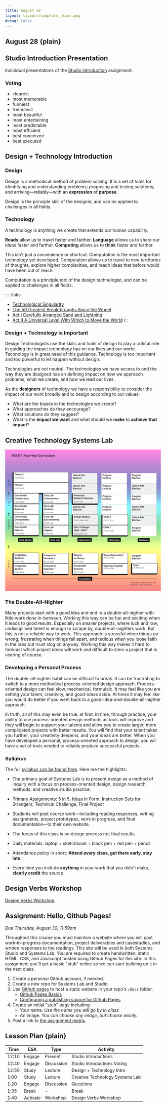 ```yaml
---
title: August 28
layout: layouts/compform_plain.pug
debug: false
---
```


## August 28 {plain}

## Studio Introduction Presentation

Individual presentations of the [Studio Introduction](../assignment_introduction.html) assignment.

### Voting
- clearest
- most memorable
- funniest
- friendliest
- most beautiful
- most entertaining
- least predictable
- most efficient
- best conceived
- best executed


## Design + Technology Introduction

### Design

Design is a methodical method of problem solving. It is a set of tools for identifying and understanding problems; proposing and testing solutions; and arriving—reliably—with an **expression** of **purpose**.

Design is the principle skill of the designer, and can be applied to challenges in all fields.

### Technology

A technology is anything we create that extends our human capability. 

**Roads** allow us to travel faster and farther.
**Language** allows us to share our ideas faster and farther.
**Computing** allows us to **think** faster and farther. 

This isn't just a convenience or shortcut. Computation is the most important technology yet developed. Computation allows us to travel to new territories of thoughts, explore higher complexities, and reach ideas that before would have been out of reach.

Computation is a principle tool of the design technologist, and can be applied to challenges in all fields.

::: .links
- [Technological Singularity](https://en.wikipedia.org/wiki/Technological_singularity)
- [The 50 Greatest Breakthroughs Since the Wheel](https://www.theatlantic.com/magazine/archive/2013/11/innovations-list/309536/)
- [Act I Carefully Arranged Sand and Lightning](https://docs.google.com/a/newschool.edu/presentation/d/1JhBhWI8IHTgY59WDwSWg-M0PJtsKe5YRz21G61lI1E4/present?usp=sharing)
- [Act II A Universal Level With Which to Move the World](https://docs.google.com/presentation/d/1JhBhWI8IHTgY59WDwSWg-M0PJtsKe5YRz21G61lI1E4/present?slide=id.g25052fa3b5_5_8)
/::

### Design + Technology is Important

Design Technologists use the skills and tools of design to play a critical role in guiding the impact technology has on our lives and our world. Technology is in great need of this guidance. Technology is too important and too powerful to let happen without design.

Technologies are not neutral. The technologies we have access to and the way they are designed has an defining impact on how we approach problems, what we create, and how we lead our lives.

As the **designers** of technology we have a responsibility to consider the impact of our work broadly and to design according to our values:

- What are the biases in the technologies we create?
- What approaches do they encourage?
- What solutions do they suggest?
- What is the **impact we want** and what should we **make** to **achieve that impact**?


## Creative Technology Systems Lab

![BFA DT Map](images/bfadt_map.png)

### The Double-All-Nighter
Many projects start with a good idea and end in a double-all-nighter with little work done in-between. Working this way can be fun and exciting when it leads to good results. Especially on smaller projects, where luck and raw, undisciplined talent is enough to scrape by, double-all-nighters work. But this is not a reliable way to work. This approach is stressful when things go wrong, frustrating when things fall apart, and tedious when you loose faith in the idea but must slog on anyway. Working this way makes it hard to forecast which project ideas will work and difficult to steer a project that is veering of course.

### Developing a Personal Process
The double-all-nighter habit can be difficult to break. It can be frustrating to switch to a more methodical process-oriented design approach. Process-oriented design can feel slow, mechanical, formulaic. It may feel like you are setting your talent, creativity, and good-ideas aside. At times it may feel like you would do better if you went back to a good-idea-and–double-all-nighter approach.

 In truth, all of this may even be true, at first. In time, through practice, your ability to use process-oriented design methods as tools will improve and they will begin to support your talents and allow you to create larger, more complicated projects with better results. You will find that your talent takes you further, your creativity deepens, and your ideas are better. When you have developed a personal, process-oriented approach to design, you will have a set of tools needed to reliably produce successful projects.

### Syllabus

The full [syllabus can be found here](../syllabus.html). Here are the highlights:

- The primary goal of Systems Lab is to present design as a method of inquiry with a focus on process-oriented design, design research methods, and creative studio practice.

- Primary Assignments: 5 in 5, Ideas in Form, Instruction Sets for Strangers, Technical Challenge, Final Project

- Students will post course work—including reading responses, writing assignments, project prototypes, work in progress, and final documentation—to their own website.

- The focus of this class is on design process not final results.

- Daily materials: laptop + sketchbook + black pen + red pen + pencil

- Attendance policy in short: **Attend every class, get there early, stay late.**

- Every time you include **anything** in your work that you didn't make, **clearly credit** the source.

## Design Verbs Workshop

[Design Verbs Workshop](aug_28_verbs_workshop.html)


## Assignment: Hello, Github Pages!

*Due Thursday, August 30, 11:59am*

Throughout this course you must maintain a website where you will post work-in-progress documentation, project deliverables and casestudies, and written responses to the readings. This site will be used in both Systems Studio and Systems Lab. You are required to create handwritten, static HTML, CSS, and Javascript hosted using Github Pages for this site. In this assignment you'll get a basic "stub" online so we can start building on it in the next class.

1. Create a personal Github account, if needed.
2. Create a new repo for Systems Lab and Studio.
3. Use [Github pages](https://help.github.com/categories/github-pages-basics/) to host a static website in your repo's `/docs` folder.
    - [Github Pages Basics](https://help.github.com/categories/github-pages-basics/)
    - [Configuring a publishing source for Github Pages](https://help.github.com/articles/configuring-a-publishing-source-for-github-pages/)
4. Create an initial "stub" page including:
    - Your name. *Use the name you will go by in class.*
    - An image. *You can choose any image, but choose wisely.*
5. Post a link to [the assignment matrix](https://docs.google.com/spreadsheets/d/1OVtofA8TV2qSv_RnN7W7BAem_cFSkqaAivjmNusbYWU/edit?usp=sharing).



## Lesson Plan {plain}

| Time  | ESA      | Type       | Activity                        |
| ----- | -------- | ---------- | ------------------------------- |
| 12:10 | Engage   | Present    | Studio Introductions            |
| 12:40 | Engage   | Discussion | Studio Introductions Voting     |
| 12:50 | Study    | Lecture    | Design + Technology Intro       |
| 1:00  | Study    | Lecture    | Creative Technology Systems Lab |
| 1:20  | Engage   | Discussion | Questions                       |
| 1:35  | Break    | -          | Break                           |
| 1:40  | Activate | Workshop   | Design Verbs Workshop           |

